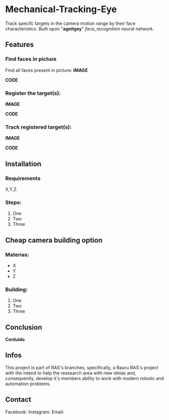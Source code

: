 # Mechanical-Tracking-Eye
Track specifc targets in the camera motion range by their face characteristics. Built upon "**ageitgey**" *face_recognition* neural network.

## Features
### Find faces in picture
Find all faces present in picture:
**IMAGE**

**CODE**

### Register the target(s):
**IMAGE**

**CODE**

### Track registered target(s):
**IMAGE**

**CODE**

## Installation
### Requirements
X,Y,Z.
### Steps:
1. One
2. Two
3. Three

## Cheap camera building option
### Materias:
* X
* Y
* Z

### Building:
1. One
2. Two 
3. Three

## Conclusion
**Conluido**

## Infos
This project is part of RAS's branches, specifically, a Bauru RAS's project with the intend to help the reasearch area with new ideias and, consequently, develop it's members ability to work with modern robotic and automation problems.

## Contact
Facebook:
Instagram:
Email: 





